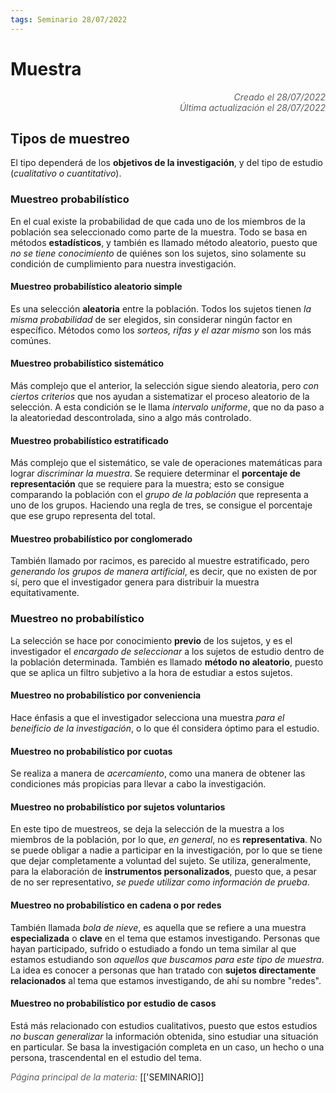 ```yaml
---
tags: Seminario 28/07/2022
---
```


# Muestra
<div style="text-align: right; opacity: 0.7; font-style: italic;">Creado el 28/07/2022</div>
<div style="text-align: right; opacity: 0.7; font-style: italic;">Última actualización el 28/07/2022</div>

## Tipos de muestreo

El tipo dependerá de los **objetivos de la investigación**, y del tipo de estudio (*cualitativo o cuantitativo*).

### Muestreo probabilístico
En el cual existe la probabilidad de que cada uno de los miembros de la población sea seleccionado como parte de la muestra. Todo se basa en métodos **estadísticos**, y también es llamado método aleatorio, puesto que *no se tiene conocimiento* de quiénes son los sujetos, sino solamente su condición de cumplimiento para nuestra investigación.

#### Muestreo probabilístico aleatorio simple
Es una selección **aleatoria** entre la población. Todos los sujetos tienen *la misma probabilidad* de ser elegidos, sin considerar ningún factor en específico. Métodos como los *sorteos, rifas y el azar mismo* son los más comúnes.

#### Muestreo probabilístico **sistemático**
Más complejo que el anterior, la selección sigue siendo aleatoria, pero *con ciertos criterios* que nos ayudan a sistematizar el proceso aleatorio de la selección. A esta condición se le llama *intervalo uniforme*, que no da paso a la aleatoriedad descontrolada, sino a algo más controlado.

#### Muestreo probabilístico **estratificado**
Más complejo que el sistemático, se vale de operaciones matemáticas para lograr *discriminar la muestra*. Se requiere determinar el **porcentaje de representación** que se requiere para la muestra; esto se consigue comparando la población con el *grupo de la población* que representa a uno de los grupos. Haciendo una regla de tres, se consigue el porcentaje que ese grupo representa del total.

#### Muestreo probabilístico por **conglomerado**
También llamado por racimos, es parecido al muestre estratificado, pero *generando los grupos de manera artificial*, es decir, que no existen de por sí, pero que el investigador genera para distribuir la muestra equitativamente.

### Muestreo no probabilístico
La selección se hace por conocimiento **previo** de los sujetos, y es el investigador el *encargado de seleccionar* a los sujetos de estudio dentro de la población determinada. También es llamado **método no aleatorio**, puesto que se aplica un filtro subjetivo a la hora de estudiar a estos sujetos.

#### Muestreo no probabilístico por **conveniencia**
Hace énfasis a que el investigador selecciona una muestra *para el beneificio de la investigación*, o lo que él considera óptimo para el estudio.

#### Muestreo no probabilístico por **cuotas**
Se realiza a manera de *acercamiento*, como una manera de obtener las condiciones más propicias para llevar a cabo la investigación.

#### Muestreo no probabilístico por **sujetos voluntarios**
En este tipo de muestreos, se deja la selección de la muestra a los miembros de la población, por lo que, *en general*, no es **representativa**. No se puede obligar a nadie a participar en la investigación, por lo que se tiene que dejar completamente a voluntad del sujeto.
Se utiliza, generalmente, para la elaboración de **instrumentos personalizados**, puesto que, a pesar de no ser representativo, *se puede utilizar como información de prueba*.

#### Muestreo no probabilístico **en cadena** o por **redes**
También llamada *bola de nieve*, es aquella que se refiere a una muestra **especializada** o **clave** en el tema que estamos investigando. Personas que hayan participado, sufrido o estudiado a fondo un tema similar al que estamos estudiando son *aquellos que buscamos para este tipo de muestra*.
La idea es conocer a personas que han tratado con **sujetos directamente relacionados** al tema que estamos investigando, de ahí su nombre "redes".

#### Muestreo no probabilístico por **estudio de casos**
Está más relacionado con estudios cualitativos, puesto que estos estudios *no buscan generalizar* la información obtenida, sino estudiar una situación en particular. Se basa la investigación completa en un caso, un hecho o una persona, trascendental en el estudio del tema.

<span style="opacity: 0.7; font-style: italic;">Página principal de la materia:</span> [['SEMINARIO]]